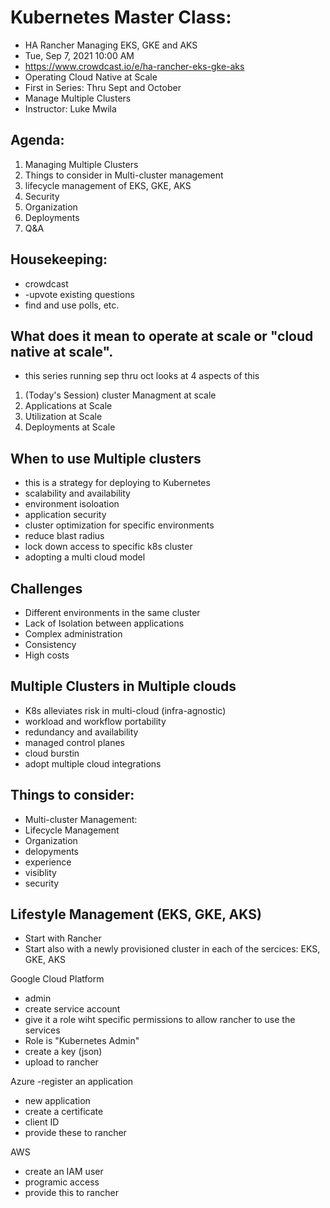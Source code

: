 # Kubernetes Master Class: 
* HA Rancher Managing EKS, GKE and AKS
* Tue, Sep 7, 2021 10:00 AM
* https://www.crowdcast.io/e/ha-rancher-eks-gke-aks
* Operating Cloud Native at Scale 
* First in Series: Thru Sept and October 
* Manage Multiple Clusters 
* Instructor: Luke Mwila 

## Agenda: 
1. Managing Multiple Clusters 
2. Things to consider in Multi-cluster management 
3. lifecycle management of EKS, GKE, AKS 
4. Security 
5. Organization
6. Deployments 
7. Q&A 


## Housekeeping:  
* crowdcast
* -upvote existing questions
* find and use polls, etc. 

## What does it mean to operate at scale or "cloud native at scale". 
* this series running sep thru oct looks at 4 aspects of this
1. (Today's Session) cluster Managment at scale 
2. Applications at Scale 
3. Utilization at Scale 
4. Deployments at Scale 


## When to use Multiple clusters 
- this is a strategy for deploying to Kubernetes 
- scalability and availability 
- environment isoloation 
- application security 
- cluster optimization for specific environments 
- reduce blast radius 
- lock down access to specific k8s cluster 
- adopting a multi cloud model 


## Challenges 
* Different environments in the same cluster 
* Lack of Isolation between applications 
* Complex administration
* Consistency
* High costs 

## Multiple Clusters in Multiple clouds
* K8s alleviates risk in multi-cloud (infra-agnostic) 
* workload and workflow portability 
* redundancy and availability 
* managed control planes 
* cloud burstin 
* adopt multiple cloud integrations 

## Things to consider: 
* Multi-cluster Management: 
* Lifecycle Management 
* Organization 
* delopyments 
* experience 
* visiblity 
* security 


## Lifestyle Management (EKS, GKE, AKS) 
* Start with Rancher 
* Start also with a newly provisioned cluster in each of the sercices: EKS, GKE, AKS  

Google Cloud Platform
- admin
- create service account 
- give it a role wiht specific permissions to allow rancher to use the services 
- Role is "Kubernetes Admin" 
- create a key (json) 
- upload to rancher 


Azure
-register an application 
- new application
- create a certificate 
- client ID
- provide these to rancher 


AWS 
- create an IAM user 
- programic access 
- provide this to rancher 

